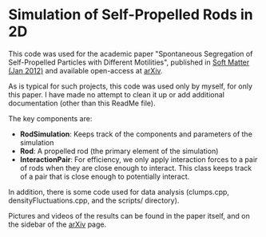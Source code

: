 Simulation of Self-Propelled Rods in 2D
=======================================

This code was used for the academic paper "Spontaneous Segregation of Self-Propelled Particles with Different Motilities", published in [Soft Matter (Jan 2012)](http://pubs.rsc.org/en/Content/ArticleLanding/2012/SM/c2sm06960a) and available open-access at [arXiv](https://arxiv.org/abs/1110.2479).

As is typical for such projects, this code was used only by myself, for only this paper.  I have made no attempt to clean it up or add additional documentation (other than this ReadMe file).

The key components are:
- **RodSimulation**: Keeps track of the components and parameters of the simulation 
- **Rod**: A propelled rod (the primary element of the simulation)
- **InteractionPair**: For efficiency, we only apply interaction forces to a pair of rods when they are close enough to interact.  This class keeps track of a pair that is close enough to potentially interact.

In addition, there is some code used for data analysis (clumps.cpp, densityFluctuations.cpp, and the scripts/ directory).

Pictures and videos of the results can be found in the paper itself, and on the sidebar of the [arXiv](https://arxiv.org/abs/1110.2479) page.
